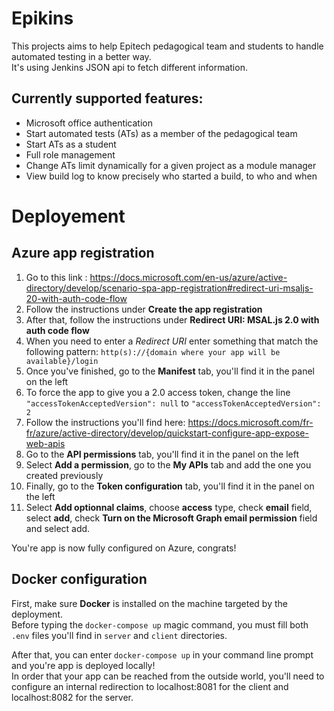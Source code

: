 # Epikins

This projects aims to help Epitech pedagogical team and students to handle automated testing in a better way.  
It's using Jenkins JSON api to fetch different information.

## Currently supported features:
* Microsoft office authentication
* Start automated tests (ATs) as a member of the pedagogical team
* Start ATs as a student
* Full role management
* Change ATs limit dynamically for a given project as a module manager
* View build log to know precisely who started a build, to who and when

# Deployement
## Azure app registration
1. Go to this link : https://docs.microsoft.com/en-us/azure/active-directory/develop/scenario-spa-app-registration#redirect-uri-msaljs-20-with-auth-code-flow
2. Follow the instructions under **Create the app registration** 
3. After that, follow the instructions under **Redirect URI: MSAL.js 2.0 with auth code flow**
4. When you need to enter a *Redirect URI* enter something that match the following pattern: `http(s)://{domain where your app will be available}/login`
5. Once you've finished, go to the **Manifest** tab, you'll find it in the panel on the left
6. To force the app to give you a 2.0 access token, change the line `"accessTokenAcceptedVersion": null` to `"accessTokenAcceptedVersion": 2`
7. Follow the instructions you'll find here: https://docs.microsoft.com/fr-fr/azure/active-directory/develop/quickstart-configure-app-expose-web-apis
8. Go to the **API permissions** tab, you'll find it in the panel on the left
9. Select **Add a permission**, go to the **My APIs** tab and add the one you created previously
10. Finally, go to the **Token configuration** tab, you'll find it in the panel on the left
11. Select **Add optionnal claims**, choose **access** type, check **email** field, select **add**, check **Turn on the Microsoft Graph email permission** field and select add.

You're app is now fully configured on Azure, congrats!

## Docker configuration
First, make sure **Docker** is installed on the machine targeted by the deployment.  
Before typing the `docker-compose up` magic command, you must fill both `.env` files you'll find in `server` and `client` directories.  

After that, you can enter `docker-compose up` in your command line prompt and you're app is deployed locally!  
In order that your app can be reached from the outside world, you'll need to configure an internal redirection to localhost:8081 for the client and localhost:8082 for the server.
